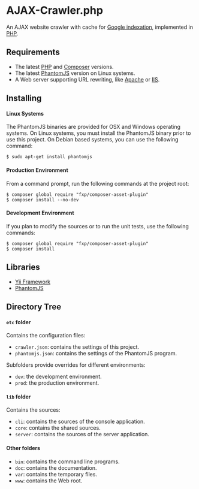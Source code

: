 # AJAX-Crawler.php
An AJAX website crawler with cache for [Google indexation](https://developers.google.com/webmasters/ajax-crawling/docs/specification),
implemented in [PHP](https://php.net).

## Requirements
- The latest [PHP](https://php.net) and [Composer](https://getcomposer.org) versions.
- The latest [PhantomJS](http://phantomjs.org) version on Linux systems.
- A Web server supporting URL rewriting, like [Apache](https://httpd.apache.org) or [IIS](http://www.iis.net).

## Installing

#### Linux Systems
The PhantomJS binaries are provided for OSX and Windows operating systems.
On Linux systems, you must install the PhantomJS binary prior to use this project.
On Debian based systems, you can use the following command:

```shell
$ sudo apt-get install phantomjs
```

#### Production Environment
From a command prompt, run the following commands at the project root:

```shell
$ composer global require "fxp/composer-asset-plugin"
$ composer install --no-dev
```

#### Development Environment
If you plan to modify the sources or to run the unit tests, use the following commands:

```shell
$ composer global require "fxp/composer-asset-plugin"
$ composer install
```

## Libraries
- [Yii Framework](http://www.yiiframework.com)
- [PhantomJS](http://phantomjs.org)

## Directory Tree

#### `etc` folder
Contains the configuration files:
- `crawler.json`: contains the settings of this project.
- `phantomjs.json`: contains the settings of the PhantomJS program.

Subfolders provide overrides for different environments:
- `dev`: the development environment.
- `prod`: the production environment.

#### `lib` folder
Contains the sources:
- `cli`: contains the sources of the console application.
- `core`: contains the shared sources.
- `server`: contains the sources of the server application.

#### Other  folders
- `bin`: contains the command line programs.
- `doc`: contains the documentation.
- `var`: contains the temporary files.
- `www`: contains the Web root.
